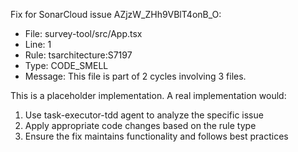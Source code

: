
Fix for SonarCloud issue AZjzW_ZHh9VBlT4onB_O:
- File: survey-tool/src/App.tsx
- Line: 1  
- Rule: tsarchitecture:S7197
- Type: CODE_SMELL
- Message: This file is part of 2 cycles involving 3 files.

This is a placeholder implementation. A real implementation would:
1. Use task-executor-tdd agent to analyze the specific issue
2. Apply appropriate code changes based on the rule type
3. Ensure the fix maintains functionality and follows best practices
